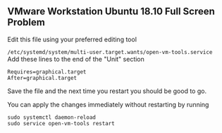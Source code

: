 ## VMware Workstation Ubuntu 18.10 Full Screen Problem

Edit this file using your preferred editing tool

`/etc/systemd/system/multi-user.target.wants/open-vm-tools.service`<br>
Add these lines to the end of the "Unit" section
```
Requires=graphical.target
After=graphical.target
```
Save the file and the next time you restart you should be good to go.

You can apply the changes immediately without restarting by running
```
sudo systemctl daemon-reload
sudo service open-vm-tools restart
```

